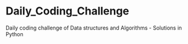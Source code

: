 # Daily_Coding_Challenge
Daily coding challenge of Data structures and Algorithms - Solutions in Python